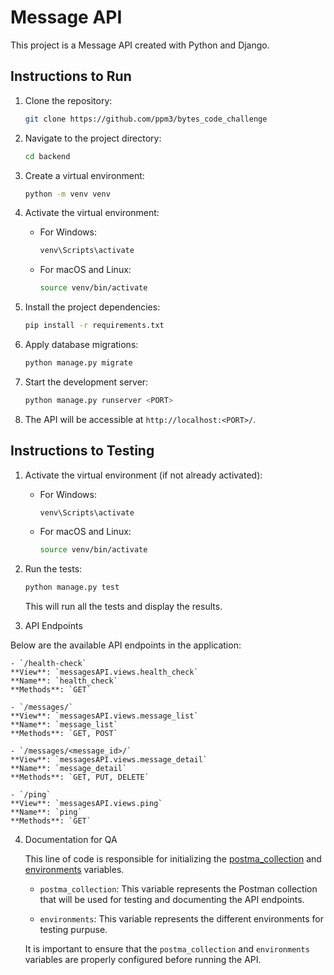 # Message API

This project is a Message API created with Python and Django.

## Instructions to Run

1. Clone the repository:

    ```bash
    git clone https://github.com/ppm3/bytes_code_challenge
    ```

2. Navigate to the project directory:

    ```bash
    cd backend
    ```

3. Create a virtual environment:

    ```bash
    python -m venv venv
    ```

4. Activate the virtual environment:

    - For Windows:

      ```bash
      venv\Scripts\activate
      ```

    - For macOS and Linux:

      ```bash
      source venv/bin/activate
      ```

5. Install the project dependencies:

    ```bash
    pip install -r requirements.txt
    ```

6. Apply database migrations:

    ```bash
    python manage.py migrate
    ```

7. Start the development server:

    ```bash
    python manage.py runserver <PORT>
    ```

8. The API will be accessible at `http://localhost:<PORT>/`.

## Instructions to Testing

1. Activate the virtual environment (if not already activated):

    - For Windows:

      ```bash
      venv\Scripts\activate
      ```

    - For macOS and Linux:

      ```bash
      source venv/bin/activate
      ```

2. Run the tests:

    ```bash
    python manage.py test
    ```

    This will run all the tests and display the results.

3. API Endpoints

Below are the available API endpoints in the application:

    - `/health-check`  
    **View**: `messagesAPI.views.health_check`  
    **Name**: `health_check`  
    **Methods**: `GET`

    - `/messages/`  
    **View**: `messagesAPI.views.message_list`  
    **Name**: `message_list`  
    **Methods**: `GET, POST`

    - `/messages/<message_id>/`  
    **View**: `messagesAPI.views.message_detail`  
    **Name**: `message_detail`  
    **Methods**: `GET, PUT, DELETE`

    - `/ping`  
    **View**: `messagesAPI.views.ping`  
    **Name**: `ping`  
    **Methods**: `GET`


4. Documentation for QA

    This line of code is responsible for initializing the [postma_collection](documentation/postman/cc.postman_collection.json) and [environments](documentation/postman/Byte-CC.postman_environment.json) variables.

    - `postma_collection`: This variable represents the Postman collection that will be used for testing and documenting the API endpoints.

    - `environments`: This variable represents the different environments for testing purpuse.

    It is important to ensure that the `postma_collection` and `environments` variables are properly configured before running the API.
